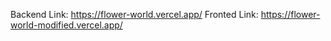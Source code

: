 Backend Link: https://flower-world.vercel.app/
Fronted Link: https://flower-world-modified.vercel.app/
